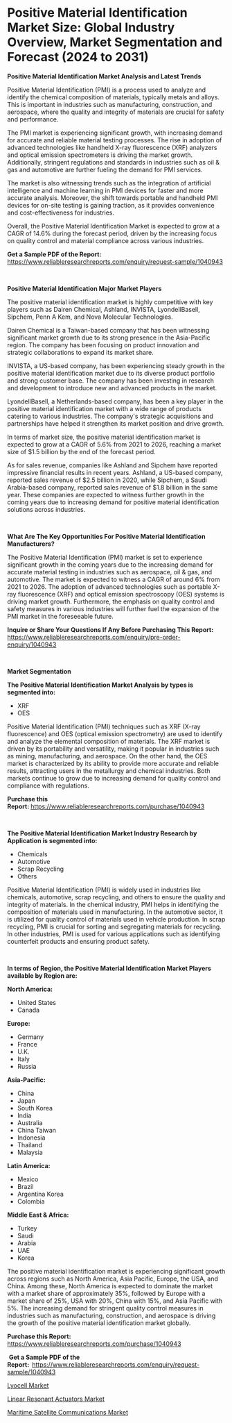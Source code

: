 <p><h1>Positive Material Identification Market Size: Global Industry Overview, Market Segmentation and Forecast (2024 to 2031)</h1></p><p><strong>Positive Material Identification Market Analysis and Latest Trends</strong></p>
<p><p>Positive Material Identification (PMI) is a process used to analyze and identify the chemical composition of materials, typically metals and alloys. This is important in industries such as manufacturing, construction, and aerospace, where the quality and integrity of materials are crucial for safety and performance.</p><p>The PMI market is experiencing significant growth, with increasing demand for accurate and reliable material testing processes. The rise in adoption of advanced technologies like handheld X-ray fluorescence (XRF) analyzers and optical emission spectrometers is driving the market growth. Additionally, stringent regulations and standards in industries such as oil & gas and automotive are further fueling the demand for PMI services.</p><p>The market is also witnessing trends such as the integration of artificial intelligence and machine learning in PMI devices for faster and more accurate analysis. Moreover, the shift towards portable and handheld PMI devices for on-site testing is gaining traction, as it provides convenience and cost-effectiveness for industries.</p><p>Overall, the Positive Material Identification Market is expected to grow at a CAGR of 14.6% during the forecast period, driven by the increasing focus on quality control and material compliance across various industries.</p></p>
<p><strong>Get a Sample PDF of the Report:&nbsp;</strong> <a href="https://www.reliableresearchreports.com/enquiry/request-sample/1040943">https://www.reliableresearchreports.com/enquiry/request-sample/1040943</a></p>
<p>&nbsp;</p>
<p><strong>Positive Material Identification Major Market Players</strong></p>
<p><p>The positive material identification market is highly competitive with key players such as Dairen Chemical, Ashland, INVISTA, LyondellBasell, Sipchem, Penn A Kem, and Nova Molecular Technologies.</p><p>Dairen Chemical is a Taiwan-based company that has been witnessing significant market growth due to its strong presence in the Asia-Pacific region. The company has been focusing on product innovation and strategic collaborations to expand its market share.</p><p>INVISTA, a US-based company, has been experiencing steady growth in the positive material identification market due to its diverse product portfolio and strong customer base. The company has been investing in research and development to introduce new and advanced products in the market.</p><p>LyondellBasell, a Netherlands-based company, has been a key player in the positive material identification market with a wide range of products catering to various industries. The company's strategic acquisitions and partnerships have helped it strengthen its market position and drive growth.</p><p>In terms of market size, the positive material identification market is expected to grow at a CAGR of 5.6% from 2021 to 2026, reaching a market size of $1.5 billion by the end of the forecast period.</p><p>As for sales revenue, companies like Ashland and Sipchem have reported impressive financial results in recent years. Ashland, a US-based company, reported sales revenue of $2.5 billion in 2020, while Sipchem, a Saudi Arabia-based company, reported sales revenue of $1.8 billion in the same year. These companies are expected to witness further growth in the coming years due to increasing demand for positive material identification solutions across industries.</p></p>
<p>&nbsp;</p>
<p><strong>What Are The Key Opportunities For Positive Material Identification Manufacturers?</strong></p>
<p><p>The Positive Material Identification (PMI) market is set to experience significant growth in the coming years due to the increasing demand for accurate material testing in industries such as aerospace, oil & gas, and automotive. The market is expected to witness a CAGR of around 6% from 2021 to 2026. The adoption of advanced technologies such as portable X-ray fluorescence (XRF) and optical emission spectroscopy (OES) systems is driving market growth. Furthermore, the emphasis on quality control and safety measures in various industries will further fuel the expansion of the PMI market in the foreseeable future.</p></p>
<p><strong>Inquire or Share Your Questions If Any Before Purchasing This Report:</strong> <a href="https://www.reliableresearchreports.com/enquiry/pre-order-enquiry/1040943">https://www.reliableresearchreports.com/enquiry/pre-order-enquiry/1040943</a></p>
<p>&nbsp;</p>
<p><strong>Market Segmentation</strong></p>
<p><strong>The Positive Material Identification Market Analysis by types is segmented into:</strong></p>
<p><ul><li>XRF</li><li>OES</li></ul></p>
<p><p>Positive Material Identification (PMI) techniques such as XRF (X-ray fluorescence) and OES (optical emission spectrometry) are used to identify and analyze the elemental composition of materials. The XRF market is driven by its portability and versatility, making it popular in industries such as mining, manufacturing, and aerospace. On the other hand, the OES market is characterized by its ability to provide more accurate and reliable results, attracting users in the metallurgy and chemical industries. Both markets continue to grow due to increasing demand for quality control and compliance with regulations.</p></p>
<p><strong>Purchase this Report:&nbsp;</strong><a href="https://www.reliableresearchreports.com/purchase/1040943">https://www.reliableresearchreports.com/purchase/1040943</a></p>
<p>&nbsp;</p>
<p><strong>The Positive Material Identification Market Industry Research by Application is segmented into:</strong></p>
<p><ul><li>Chemicals</li><li>Automotive</li><li>Scrap Recycling</li><li>Others</li></ul></p>
<p><p>Positive Material Identification (PMI) is widely used in industries like chemicals, automotive, scrap recycling, and others to ensure the quality and integrity of materials. In the chemical industry, PMI helps in identifying the composition of materials used in manufacturing. In the automotive sector, it is utilized for quality control of materials used in vehicle production. In scrap recycling, PMI is crucial for sorting and segregating materials for recycling. In other industries, PMI is used for various applications such as identifying counterfeit products and ensuring product safety.</p></p>
<p>&nbsp;</p>
<p><strong>In terms of Region, the Positive Material Identification Market Players available by Region are:</strong></p>
<p>
    <p> <strong> North America: </strong>
        <ul>
            <li>United States</li>
            <li>Canada</li>
        </ul>
        </p> 
    <p> <strong> Europe: </strong>
        <ul>
            <li>Germany</li>
            <li>France</li>
            <li>U.K.</li>
            <li>Italy</li>
            <li>Russia</li>
        </ul>
        </p> 
    <p> <strong> Asia-Pacific: </strong>
        <ul>
            <li>China</li>
            <li>Japan</li>
            <li>South Korea</li>
            <li>India</li>
            <li>Australia</li>
            <li>China Taiwan</li>
            <li>Indonesia</li>
            <li>Thailand</li>
            <li>Malaysia</li>
        </ul>
        </p> 
    <p> <strong> Latin America: </strong>
        <ul>
            <li>Mexico</li>
            <li>Brazil</li>
            <li>Argentina Korea</li>
            <li>Colombia</li>
        </ul>
        </p> 
    <p> <strong> Middle East & Africa: </strong>
        <ul>
            <li>Turkey</li>
            <li>Saudi</li>
            <li>Arabia</li>
            <li>UAE</li>
            <li>Korea</li>
        </ul>
    </p>
    </p>
<p><p>The positive material identification market is experiencing significant growth across regions such as North America, Asia Pacific, Europe, the USA, and China. Among these, North America is expected to dominate the market with a market share of approximately 35%, followed by Europe with a market share of 25%, USA with 20%, China with 15%, and Asia Pacific with 5%. The increasing demand for stringent quality control measures in industries such as manufacturing, construction, and aerospace is driving the growth of the positive material identification market globally.</p></p>
<p><strong>Purchase this Report: </strong><a href="https://www.reliableresearchreports.com/purchase/1040943">https://www.reliableresearchreports.com/purchase/1040943</a></p>
<p>&nbsp;<strong>Get a Sample PDF of the Report:&nbsp;&nbsp;</strong><a href="https://www.reliableresearchreports.com/enquiry/request-sample/1040943">https://www.reliableresearchreports.com/enquiry/request-sample/1040943</a></p>
<p><strong></strong></p>
<p><p><a href="https://view.publitas.com/reportprime-1/lyocell-market-dynamics-2024-2031-also-about-its-market-trends-projections-and-opportunities/">Lyocell Market</a></p><p><a href="https://view.publitas.com/reportprime-1/linear-resonant-actuators-market-challenges-opportunities-and-growth-drivers-and-major-market-players-forecasted-for-period-from-2024-2031/">Linear Resonant Actuators Market</a></p><p><a href="https://view.publitas.com/reportprime-1/global-maritime-satellite-communications-market-size-and-market-trends-insights-and-projections-from-2024-to-2031/">Maritime Satellite Communications Market</a></p></p>